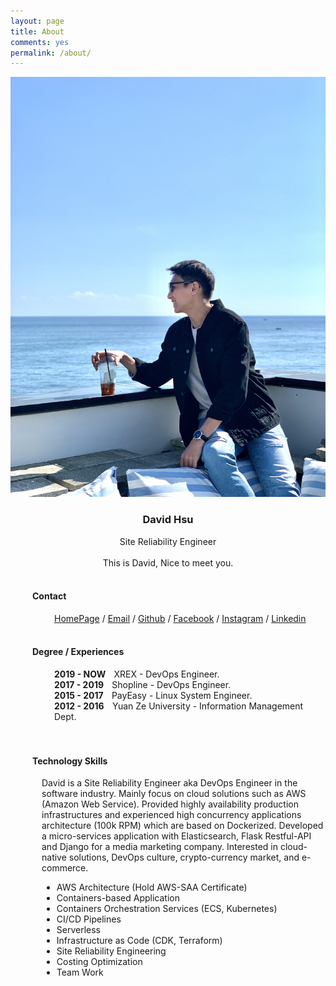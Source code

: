 ```yaml
---
layout: page
title: About
comments: yes
permalink: /about/
---
```



<img src="/images/avator.jpg">

<h3 style="text-align: center;">
	David Hsu</h3>
<div style="text-align: center;">
	Site Reliability Engineer</div>
<div>
	<b><br /></b></div>
<div style="text-align: center;">
	This is David, Nice to meet you.</div><br />
<h4 style="margin-left: 35px;">Contact</h4>
<div style="margin-left: 70px;">
<a href="https://davidh83110.com" target="_blank">HomePage</a> / <a href="mailto:davidh83110@gmail.com" target="_blank">Email</a> / <a href="https://github.com/davidh83110/" target="_blank">Github</a> / <a href="https://www.facebook.com/ben12567" target="_blank">Facebook</a> / <a href="https://instagram.com/davidh.110/" target="_blank">Instagram</a> / <a href="https://tw.linkedin.com/in/david-hsu-b1136112b" target="_blank">Linkedin</a>&nbsp;</div>
<br />
<h4 style="margin-left: 35px;">Degree / Experiences</h4>
<div>
<div style="margin-left: 70px;">
	<b> 2019 - NOW  &nbsp; &nbsp;</b>XREX - DevOps Engineer.</div>
<div style="margin-left: 70px;">
	<b> 2017 - 2019  &nbsp; &nbsp;</b>Shopline - DevOps Engineer.</div>
<div style="margin-left: 70px;">
	<b> 2015 - 2017 &nbsp; &nbsp;</b>PayEasy - Linux System Engineer.</div>
<div style="margin-left: 70px;">
	<b> 2012 - 2016 &nbsp; &nbsp;</b>Yuan Ze University - Information Management Dept.</div>
</div>
<div>
	<br />
<br /></div>
<h4 style="margin-left: 35px;">Technology  Skills</h4>
<div style="margin-left: 50px;">

David is a Site Reliability Engineer aka DevOps Engineer in the software industry. Mainly focus on cloud solutions such as AWS (Amazon Web Service). Provided highly availability production infrastructures and experienced high concurrency applications architecture (100k RPM) which are based on Dockerized. Developed a micro-services application with Elasticsearch, Flask Restful-API and Django for a media marketing company. Interested in cloud-native solutions, DevOps culture, crypto-currency market, and e-commerce.

- AWS Architecture (Hold AWS-SAA Certificate)
- Containers-based Application
- Containers Orchestration Services (ECS, Kubernetes)
- CI/CD Pipelines
- Serverless
- Infrastructure as Code (CDK, Terraform)
- Site Reliability Engineering
- Costing Optimization
- Team Work


</div>
<div style="clear: both;">
</div>
</div>

